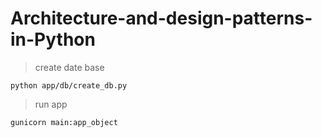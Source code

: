 # Architecture-and-design-patterns-in-Python
> create date base
```commandline
python app/db/create_db.py
```
> run app
```commandline
gunicorn main:app_object
```

